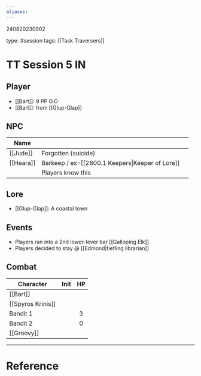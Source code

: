 ```yaml
---
aliases: 
---
```


240820230902

type: #session 
tags: [[Task Traversers]]
# TT Session 5 IN
## Player
- [[Bart]]: 9 PP O.O
- [[Bart]]: from [[Glup-Glap]]

## NPC

| Name      |                                                 |     |
| --------- | ----------------------------------------------- | --- |
| [[Jude]]  | Forgotten (suicide)                             |     |
| [[Heara]] | Barkeep / ex-[[2800.1 Keepers\|Keeper of Lore]] |     |
|           | Players know this                               |     |

## Lore
- [[Glup-Glap]]: A coastal town

## Events
- Players ran into a 2nd lower-lever bar [[Galloping Elk]]
- Players decided to stay @ [[Edmond|tiefling librarian]]

## Combat

| Character  | Init | HP  |
| ---------- |:----:|:---:|
| [[Bart]]   |      |     |
| [[Spyros Krinis]]   |      |     |
| Bandit 1   |      |  3  |
| Bandit 2   |      |  0  |
| [[Groovy]] |      |     |

---
# Reference